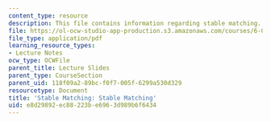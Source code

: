 ```yaml
---
content_type: resource
description: This file contains information regarding stable matching.
file: https://ol-ocw-studio-app-production.s3.amazonaws.com/courses/6-042j-mathematics-for-computer-science-spring-2015/e8d29892ec88223be6963d989b6f6434_MIT6_042JS15_stablematchg.pdf
file_type: application/pdf
learning_resource_types:
- Lecture Notes
ocw_type: OCWFile
parent_title: Lecture Slides
parent_type: CourseSection
parent_uid: 118f09a2-89bc-f0f7-005f-6299a530d329
resourcetype: Document
title: 'Stable Matching: Stable Matching'
uid: e8d29892-ec88-223b-e696-3d989b6f6434
---
```

